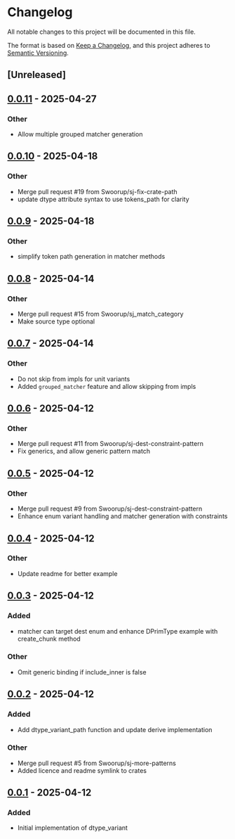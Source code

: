 # Changelog

All notable changes to this project will be documented in this file.

The format is based on [Keep a Changelog](https://keepachangelog.com/en/1.0.0/),
and this project adheres to [Semantic Versioning](https://semver.org/spec/v2.0.0.html).

## [Unreleased]

## [0.0.11](https://github.com/Swoorup/dtype_variant/compare/dtype_variant_derive-v0.0.10...dtype_variant_derive-v0.0.11) - 2025-04-27

### Other

- Allow multiple grouped matcher generation

## [0.0.10](https://github.com/Swoorup/dtype_variant/compare/dtype_variant_derive-v0.0.9...dtype_variant_derive-v0.0.10) - 2025-04-18

### Other

- Merge pull request #19 from Swoorup/sj-fix-crate-path
- update dtype attribute syntax to use tokens_path for clarity

## [0.0.9](https://github.com/Swoorup/dtype_variant/compare/dtype_variant_derive-v0.0.8...dtype_variant_derive-v0.0.9) - 2025-04-18

### Other

- simplify token path generation in matcher methods

## [0.0.8](https://github.com/Swoorup/dtype_variant/compare/dtype_variant_derive-v0.0.7...dtype_variant_derive-v0.0.8) - 2025-04-14

### Other

- Merge pull request #15 from Swoorup/sj_match_category
- Make source type optional

## [0.0.7](https://github.com/Swoorup/dtype_variant/compare/dtype_variant_derive-v0.0.6...dtype_variant_derive-v0.0.7) - 2025-04-14

### Other

- Do not skip from impls for unit variants
- Added `grouped_matcher` feature and allow skipping from impls

## [0.0.6](https://github.com/Swoorup/dtype_variant/compare/dtype_variant_derive-v0.0.5...dtype_variant_derive-v0.0.6) - 2025-04-12

### Other

- Merge pull request #11 from Swoorup/sj-dest-constraint-pattern
- Fix generics, and allow generic pattern match

## [0.0.5](https://github.com/Swoorup/dtype_variant/compare/dtype_variant_derive-v0.0.4...dtype_variant_derive-v0.0.5) - 2025-04-12

### Other

- Merge pull request #9 from Swoorup/sj-dest-constraint-pattern
- Enhance enum variant handling and matcher generation with constraints

## [0.0.4](https://github.com/Swoorup/dtype_variant/compare/dtype_variant_derive-v0.0.3...dtype_variant_derive-v0.0.4) - 2025-04-12

### Other

- Update readme for better example

## [0.0.3](https://github.com/Swoorup/dtype_variant/compare/dtype_variant_derive-v0.0.2...dtype_variant_derive-v0.0.3) - 2025-04-12

### Added

- matcher can target dest enum and enhance DPrimType example with create_chunk method

### Other

- Omit generic binding if include_inner is false

## [0.0.2](https://github.com/Swoorup/dtype_variant/compare/dtype_variant_derive-v0.0.1...dtype_variant_derive-v0.0.2) - 2025-04-12

### Added

- Add dtype_variant_path function and update derive implementation

### Other

- Merge pull request #5 from Swoorup/sj-more-patterns
- Added licence and readme symlink to crates

## [0.0.1](https://github.com/Swoorup/dtype_variant/releases/tag/dtype_variant_derive-v0.0.1) - 2025-04-12

### Added

- Initial implementation of dtype_variant
